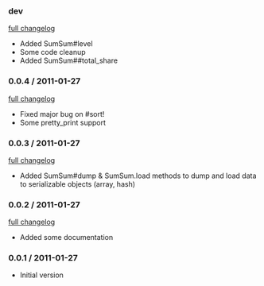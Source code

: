### dev

[full changelog](http://github.com/yolk/sum_sum/compare/v0.0.4...master)

* Added SumSum#level
* Some code cleanup
* Added SumSum##total_share

### 0.0.4 / 2011-01-27

[full changelog](http://github.com/yolk/sum_sum/compare/v0.0.3...v0.0.4)

* Fixed major bug on #sort!
* Some pretty_print support

### 0.0.3 / 2011-01-27

[full changelog](http://github.com/yolk/sum_sum/compare/v0.0.2...v0.0.3)

* Added SumSum#dump & SumSum.load methods to dump and load data to serializable objects (array, hash)

### 0.0.2 / 2011-01-27

[full changelog](http://github.com/yolk/sum_sum/compare/v0.0.1...v0.0.2)

* Added some documentation

### 0.0.1 / 2011-01-27

* Initial version